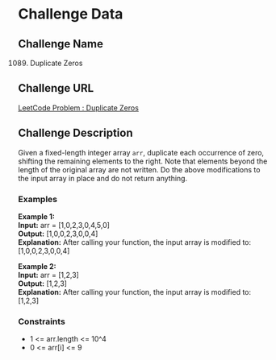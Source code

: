 # Challenge Data

## Challenge Name 
1089. Duplicate Zeros

## Challenge URL

[LeetCode Problem : Duplicate Zeros](https://leetcode.com/problems/duplicate-zeros/description/)

## Challenge Description 
Given a fixed-length integer array `arr`, duplicate each occurrence of zero, shifting the remaining elements to the right. Note that elements beyond the length of the original array are not written. Do the above modifications to the input array in place and do not return anything.

### Examples
**Example 1:**  
**Input:** arr = [1,0,2,3,0,4,5,0]  
**Output:** [1,0,0,2,3,0,0,4]  
**Explanation:** After calling your function, the input array is modified to: [1,0,0,2,3,0,0,4]

**Example 2:**  
**Input:** arr = [1,2,3]  
**Output:** [1,2,3]  
**Explanation:** After calling your function, the input array is modified to: [1,2,3]

### Constraints
- 1 <= arr.length <= 10^4
- 0 <= arr[i] <= 9
